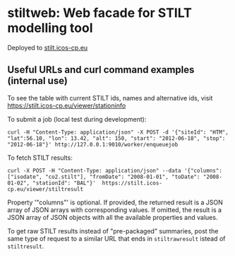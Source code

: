 # stiltweb: Web facade for STILT modelling tool

Deployed to [stilt.icos-cp.eu](https://stilt.icos-cp.eu/viewer/)

## Useful URLs and curl command examples (internal use)

To see the table with current STILT ids, names and alternative ids, visit https://stilt.icos-cp.eu/viewer/stationinfo

To submit a job (local test during development):

`curl -H "Content-Type: application/json" -X POST -d '{"siteId": "HTM", "lat":56.10, "lon": 13.42, "alt": 150, "start": "2012-06-18", "stop": "2012-06-18"}' http://127.0.0.1:9010/worker/enqueuejob`

To fetch STILT results:

`curl -X POST -H "Content-Type: application/json" --data '{"columns": ["isodate", "co2.stilt"], "fromDate": "2008-01-01", "toDate": "2008-01-02", "stationId": "BAL"}'  https://stilt.icos-cp.eu/viewer/stiltresult`

Property '"columns"' is optional. If provided, the returned result is a JSON array of JSON arrays with corresponding values. If omitted, the result is a JSON array of JSON objects with all the available properties and values.

To get raw STILT results instead of "pre-packaged" summaries, post the same type of request to a similar URL that ends in `stiltrawresult` istead of `stiltresult`.
